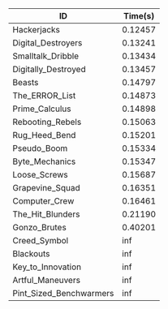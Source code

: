 |ID|Time(s)|
|-|-|
|Hackerjacks|0.12457|
|Digital_Destroyers|0.13241|
|Smalltalk_Dribble|0.13434|
|Digitally_Destroyed|0.13457|
|Beasts|0.14797|
|The_ERROR_List|0.14873|
|Prime_Calculus|0.14898|
|Rebooting_Rebels|0.15063|
|Rug_Heed_Bend|0.15201|
|Pseudo_Boom|0.15334|
|Byte_Mechanics|0.15347|
|Loose_Screws|0.15687|
|Grapevine_Squad|0.16351|
|Computer_Crew|0.16461|
|The_Hit_Blunders|0.21190|
|Gonzo_Brutes|0.40201|
|Creed_Symbol|inf|
|Blackouts|inf|
|Key_to_Innovation|inf|
|Artful_Maneuvers|inf|
|Pint_Sized_Benchwarmers|inf|
